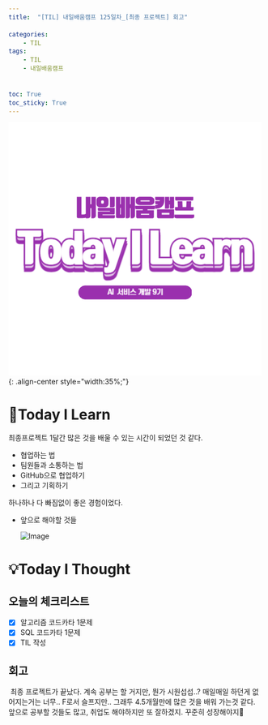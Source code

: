 ```yaml
---
title:  "[TIL] 내일배움캠프 125일차_[최종 프로젝트] 회고" 

categories: 
    - TIL
tags: 
    - TIL
    - 내일배움캠프


toc: True
toc_sticky: True
---
```


![TIL](/assets/images/TIL2.png){: .align-center style="width:35%;"}

# 👀Today I Learn
최종프로젝트 1달간 많은 것을 배울 수 있는 시간이 되었던 것 같다.
  - 협업하는 법
  - 팀원들과 소통하는 법
  - GitHub으로 협업하기
  - 그리고 기획하기
 
 
하나하나 다 빠짐없이 좋은 경험이었다.


- 앞으로 해야할 것들

    ![Image](https://github.com/user-attachments/assets/264e0ac7-9377-4c6b-8dbd-ec69363c192d)

# 💡Today I Thought
## 오늘의 체크리스트
- [x] 알고리즘 코드카타 1문제
- [x] SQL 코드카타 1문제
- [x] TIL 작성

## 회고
&nbsp;최종 프로젝트가 끝났다. 계속 공부는 할 거지만, 뭔가 시원섭섭..? 매일매일 하던게 없어지는거는 너무.. F로서 슬프지만.. 그래두 4.5개월만에 많은 것을 배워 가는것 같다. 앞으로 공부할 것들도 많고, 취업도 해야하지만 또 잘하겠지. 꾸준히 성장해야지💪
